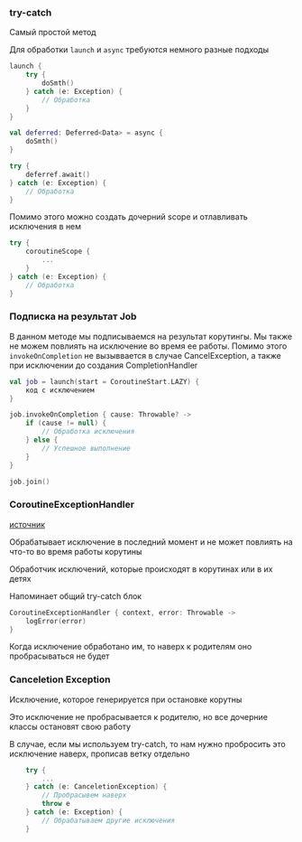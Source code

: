 ### try-catch

Самый простой метод 

Для обработки `launch` и `async` требуются немного разные подходы

```kotlin
launch {
    try {
        doSmth()
    } catch (e: Exception) {
        // Обработка
    }
}
```

```kotlin
val deferred: Deferred<Data> = async {
    doSmth()
}

try {
    deferref.await()
} catch (e: Exception) {
    // Обработка
}
```

Помимо этого можно создать дочерний scope и отлавливать исключения в нем

```kotlin
try {
    coroutineScope {
        ...
    }
} catch (e: Exception) {
    // Обработка
}
```

### Подписка на результат Job

В данном методе мы подписываемся на результат корутингы. Мы также не можем повлиять на исключение во время ее работы. Помимо этого `invokeOnCompletion` не вызыввается в случае CancelException, а также при исключении до создания CompletionHandler

```kotlin
val job = launch(start = CoroutineStart.LAZY) {
    код с исключением
}

job.invokeOnCompletion { cause: Throwable? ->
    if (cause != null) {
        // Обработка исключения
    } else {
        // Успешное выполнение
    }
}

job.join()
```

### CoroutineExceptionHandler

[источник](https://www.youtube.com/watch?v=P3mr2oN-x9g&list=PL0SwNXKJbuNmsKQW9mtTSxNn00oJlYOLA&index=3)

Обрабатывает исключение в последний момент и не может повлиять на что-то во время работы корутины

Обработчик исключений, которые происходят в корутинах или в их детях

Напоминает общий try-catch блок

```kotlin
CoroutineExceptionHandler { context, error: Throwable ->
    logError(error)
}
```

Когда исключение обработано им, то наверх к родителям оно пробрасываться не будет

### Canceletion Exception

Исключение, которое генерируется при остановке корутны

Это исключение не пробрасывается к родителю, но все дочерние классы остановят свою работу

В случае, если мы используем try-catch, то нам нужно пробросить это исключение наверх, прописав ветку отдельно

```kotlin
    try {
        ...
    } catch (e: CanceletionException) {
        // Пробрасывем наверх
        throw e
    } catch (e: Exception) {
        // Обрабатываем другие исключения 
    }
```